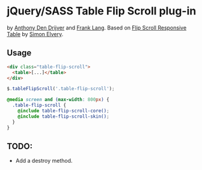 jQuery/SASS Table Flip Scroll plug-in
=====================================
by [Anthony Den Drijver](https://github.com/tonydd) and [Frank Lang](https://github.com/franklang/). Based on [Flip Scroll Responsive Table](https://elvery.net/demo/responsive-tables/#flip-scroll) by [Simon Elvery](https://elvery.net/).


Usage
-----
```html
<div class="table-flip-scroll">
  <table>[...]</table>
</div>
```

```javascript
$.tableFlipScroll('.table-flip-scroll');
```

```scss
@media screen and (max-width: 800px) {
  .table-flip-scroll {
    @include table-flip-scroll-core();
    @include table-flip-scroll-skin();
  }
}
```


TODO:
-----
* Add a destroy method.
